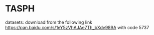 # TASPH
datasets: download from the following link https://pan.baidu.com/s/1eY5zVhAJAe7Th_bXdv989A with code 5737
